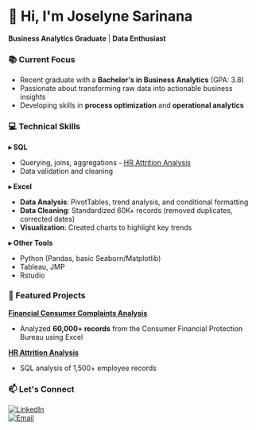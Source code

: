# 👋 Hi, I'm Joselyne Sarinana  
**Business Analytics Graduate** | **Data Enthusiast**  

### 📚 Current Focus  
- Recent graduate with a **Bachelor's in Business Analytics** (GPA: 3.8)  
- Passionate about transforming raw data into actionable business insights  
- Developing skills in **process optimization** and **operational analytics**  

### 💻 Technical Skills  
**▸ SQL**  
- Querying, joins, aggregations - [HR Attrition Analysis](https://github.com/JoselyneSari/HR_dataset-SQL-project)  
- Data validation and cleaning  

**▸ Excel**  
- **Data Analysis**: PivotTables, trend analysis, and conditional formatting  
- **Data Cleaning**: Standardized 60K+ records (removed duplicates, corrected dates)  
- **Visualization**: Created charts to highlight key trends


**▸ Other Tools**  
- Python (Pandas, basic Seaborn/Matplotlib)  
- Tableau, JMP
- Rstudio 

### 🚀 Featured Projects  
[**Financial Consumer Complaints Analysis**](https://github.com/JoselyneSari/customer-complaints-dashboard)  
- Analyzed **60,000+ records** from the Consumer Financial Protection Bureau using Excel  

[**HR Attrition Analysis**](https://github.com/JoselyneSari/HR_dataset-SQL-project)  
- SQL analysis of 1,500+ employee records  


### 📫 Let's Connect  
[![LinkedIn](https://img.shields.io/badge/LinkedIn-Connect-blue?style=flat&logo=linkedin)](your-linkedin-url)  
[![Email](https://img.shields.io/badge/Email-Contact%20Me-red?style=flat&logo=gmail)](mailto:Joselyne.Sarinana75@gmail.com)  

<!--
**JoselyneSari/JoselyneSari** is a ✨ _special_ ✨ repository because its `README.md` (this file) appears on your GitHub profile.

Here are some ideas to get you started:

- 🔭 I’m currently working on ...
- 🌱 I’m currently learning ...
- 👯 I’m looking to collaborate on ...
- 🤔 I’m looking for help with ...
- 💬 Ask me about ...
- 📫 How to reach me: ...
- 😄 Pronouns: ...
- ⚡ Fun fact: ...
-->

